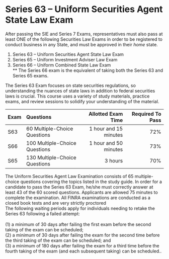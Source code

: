 # Series 63 – Uniform Securities Agent State Law Exam 

After passing the SIE and Series 7 Exams, representatives must also pass at least ONE of the following Securities Law Exams in order to be registered to conduct business in any State, and must be approved in their *home* state.

1. Series 63 – Uniform Securities Agent State Law Exam </br>
2. Series 65 – Uniform Investment Adviser Law Exam</br>
3. Series 66 – Uniform Combined State Law Exam</br>
** The Series 66 exam is the equivalent of taking both the Series 63 and Series 65 exams.</br>

The Series 63 Exam focuses on state securities regulations, so understanding the nuances of state laws in addition to federal securities laws is crucial. This course uses a variety of study materials, practice exams, and review sessions to solidify your understanding of the material.

| Exam    | Questions | Allotted Exam Time | Required To Pass |
| :-------- | :------- | -------: |-------: |
| S63    | 60 Multiple-Choice Questions    | 1 hour and 15 minutes    | 72% |
| S66    | 100 Multiple-Choice Questions   | 1 hour and 50 minutes    | 73% |
| S65    | 130 Multiple-Choice Questions    | 3 hours   | 70% |

The Uniform Securities Agent Law Examination consists of 65 multiple-choice questions covering the topics listed in the study guide. In order for a candidate to pass the Series 63 Exam, he/she must correctly answer at least 43 of the 60 scored questions. Applicants are allowed 75 minutes to complete the examination. All FINRA examinations are conducted as a closed book tests and are very strictly proctored
</br>
The following waiting periods apply for individuals needing to retake the Series 63 following a failed attempt:</br>
</br>
(1) a minimum of 30 days after failing the first exam before the second taking of the exam can be scheduled;</br>
(2) a minimum of 30 days after failing the exam for the second time before the third taking of the exam can be scheduled; and</br>
(3) a minimum of 180 days after failing the exam for a third time before the fourth taking of the exam (and each subsequent taking) can be scheduled..</br>


